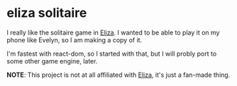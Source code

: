 # eliza solitaire

I really like the solitaire game in [Eliza](http://www.zachtronics.com/eliza/). I wanted to be able to play it on my phone like Evelyn, so I am making a copy of it.

I'm fastest with react-dom, so I started with that, but I will probly port to some other game engine, later.


**NOTE**: This project is not at all affiliated with [Eliza](http://www.zachtronics.com/eliza/), it's just a fan-made thing.